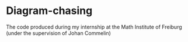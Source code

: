 # Diagram-chasing
The code produced during my internship at the Math Institute of Freiburg (under the supervision of Johan Commelin)
